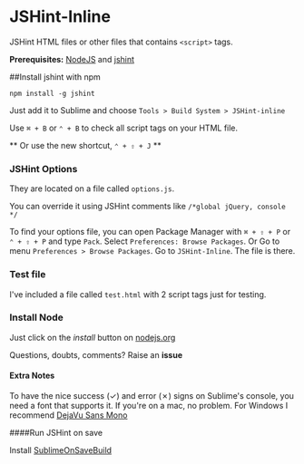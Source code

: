 JSHint-Inline
=============

JSHint HTML files or other files that contains `<script>` tags.

**Prerequisites:** [NodeJS](http://nodejs.org) and [jshint](https://github.com/jshint/jshint)

##Install jshint with npm

    npm install -g jshint

Just add it to Sublime and choose `Tools > Build System > JSHint-inline`

Use `⌘ + B` or `⌃ + B` to check all script tags on your HTML file.

** Or use the new shortcut, `⌃ + ⇧ + J` **

### JSHint Options ###
They are located on a file called `options.js`.

You can override it using JSHint comments like `/*global jQuery, console */`

To find your options file, you can open Package Manager with `⌘ + ⇧ + P` or `⌃ + ⇧ + P` and type `Pack`. Select `Preferences: Browse Packages`. Or Go to menu `Preferences > Browse Packages`. Go to `JSHint-Inline`. The file is there.

### Test file ###
I've included a file called `test.html` with 2 script tags just for testing.

### Install Node ###
Just click on the _install_ button on [nodejs.org](http://nodejs.org/)

Questions, doubts, comments? Raise an __issue__

#### Extra Notes ####
To have the nice success (✓) and error (✗) signs on Sublime's console, you need a font that supports it. If you're on a mac, no problem. For Windows I recommend [DejaVu Sans Mono](http://dejavu-fonts.org/wiki/Main_Page)

####Run JSHint on save

Install [SublimeOnSaveBuild](https://github.com/alexnj/SublimeOnSaveBuild)